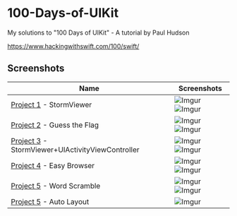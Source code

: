 # 100-Days-of-UIKit
 
My solutions to "100 Days of UIKit" - A tutorial by Paul Hudson

https://www.hackingwithswift.com/100/swift/

## Screenshots

|Name|Screenshots|
|--|--|
|[Project 1](https://github.com/samrshi/100-Days-of-UIKit/tree/main/Project%201) - StormViewer|![Imgur](https://i.imgur.com/KkF123sm.png)   ![Imgur](https://i.imgur.com/DBp09uem.png)|
|[Project 2](https://github.com/samrshi/100-Days-of-UIKit/tree/main/Project%202) - Guess the Flag|![Imgur](https://i.imgur.com/HZuzMzbm.png)   ![Imgur](https://i.imgur.com/lr8kB8Cm.png)|
|[Project 3](https://github.com/samrshi/100-Days-of-UIKit/tree/main/Project%203) - StormViewer+UIActivityViewController|![Imgur](https://i.imgur.com/XX0NRgxm.png)   ![Imgur](https://i.imgur.com/QXlgWZ0m.png) |
|[Project 4](https://github.com/samrshi/100-Days-of-UIKit/tree/main/Project%204) - Easy Browser|![Imgur](https://i.imgur.com/dT2fRQQm.png)   ![Imgur](https://i.imgur.com/Y5UHptSm.png) |
|[Project 5](https://github.com/samrshi/100-Days-of-UIKit/tree/main/Project%205) - Word Scramble|![Imgur](https://i.imgur.com/PuWG2jOm.png)   ![Imgur](https://i.imgur.com/nJ5uTgRm.png)|
|[Project 5](https://github.com/samrshi/100-Days-of-UIKit/tree/main/Project%206) - Auto Layout |![Imgur](https://i.imgur.com/sIfD9SMm.png)|
